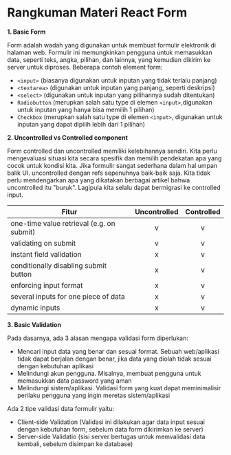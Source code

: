 # Rangkuman Materi React Form

**1. Basic Form**

 Form adalah wadah yang digunakan untuk membuat formulir elektronik di halaman web. Formulir ini memungkinkan pengguna untuk memasukkan data, seperti teks, angka, pilihan, dan lainnya, yang kemudian dikirim ke server untuk diproses. Beberapa contoh element form: 
 -  `<input>` (biasanya digunakan untuk inputan yang tidak terlalu panjang)
 - `<textarea>` (digunakan untuk inputan yang panjang, seperti deskripsi)
 - `<select>` (digunakan untuk inputan yang pilihannya sudah ditentukan)
 - `Radiobutton` (merupkan salah satu type di elemen `<input>`,digunakan untuk inputan yang hanya bisa memilih 1 pilihan)
 - `Checkbox` (merupkan salah satu type di elemen `<input>`, digunakan untuk inputan yang dapat dipilih lebih dari 1 pilihan)

**2. Uncontrolled vs Controlled component**

Form controlled dan uncontrolled memiliki kelebihannya sendiri. Kita perlu mengevaluasi situasi kita secara spesifik dan memilih pendekatan apa yang cocok untuk kondisi kita. Jika formulir sangat sederhana dalam hal umpan balik UI. uncontrolled dengan refs sepenuhnya baik-baik saja. Kita tidak perlu mendengarkan apa yang dikatakan berbagai artikel bahwa uncontrolled itu "buruk". Lagipula kita selalu dapat bermigrasi ke controlled input.

| Fitur  | Uncontrolled | Controlled |
| --- | :---: | :---: |
| one-time value retrieval (e.g. on submit) | v | v |
| validating on submit | v | v |
| instant field validation | x | v |
| conditionally disabling submit button | x | v |
| enforcing input format | x | v |
| several inputs for one piece of data | x | v |
| dynamic inputs | x | v |


**3. Basic Validation**

Pada dasarnya, ada 3 alasan mengapa validasi form diperlukan: 
- Mencari input data yang benar dan sesuai format. Sebuah web/aplikasi tidak dapat berjalan dengan benar, jika data yang diolah tidak sesuai dengan kebutuhan aplikasi 
- Melindungi akun pengguna. Misalnya, membuat pengguna untuk memasukkan data password yang aman
- Melindungi sistem/aplikasi. Validasi form yang kuat dapat meminimalisir perilaku pengguna yang ingin meretas sistem/aplikasi


Ada 2 tipe validasi data formulir yaitu:
- Client-side Validation (Validasi ini dilakukan agar data input sesuai dengan kebutuhan form, sebelum data form dikirimkan ke server)
- Server-side Validatio (sisi server bertugas untuk memvalidasi data kembali, sebelum disimpan ke database)

